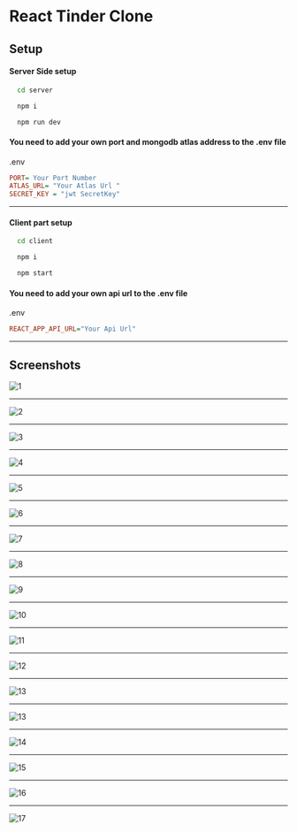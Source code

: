 
# React Tinder Clone



## Setup

#### Server Side setup

```bash
  cd server
```

```bash
  npm i
```

```bash
  npm run dev
```
#### You need to add your own port and mongodb atlas address to the .env file 

.env 
```ini
PORT= Your Port Number
ATLAS_URL= "Your Atlas Url "
SECRET_KEY = "jwt SecretKey"
```

----


#### Client part setup

```bash
  cd client
```

```bash
  npm i 
```

```bash
  npm start
```
#### You need to add your own api url to the .env file

.env 
```ini
REACT_APP_API_URL="Your Api Url"


```

-----
  
## Screenshots


![1](https://github.com/batu0b/tinder-clone/blob/main/images/chatListMobile.png)

---


![2](https://github.com/batu0b/tinder-clone/blob/main/images/chatListPc.png)

---

![3](https://github.com/batu0b/tinder-clone/blob/main/images/chatMobile.png)

---


![4](https://github.com/batu0b/tinder-clone/blob/main/images/chatPc.png)


---


![5](https://github.com/batu0b/tinder-clone/blob/main/images/homePageEmptyMobile.png)


---


![6](https://github.com/batu0b/tinder-clone/blob/main/images/homePageMobile.png)


---


![7](https://github.com/batu0b/tinder-clone/blob/main/images/homePageNoUserPc.png)

---


![8](https://github.com/batu0b/tinder-clone/blob/main/images/homePagePc.png)


---


![9](https://github.com/batu0b/tinder-clone/blob/main/images/loginMobile.png)

---


![10](https://github.com/batu0b/tinder-clone/blob/main/images/loginPc.png)


---


![11](https://github.com/batu0b/tinder-clone/blob/main/images/matchMobile.png)

---


![12](https://github.com/batu0b/tinder-clone/blob/main/images/matchPc.png)


---


![13](https://github.com/batu0b/tinder-clone/blob/main/images/profilePageMobile.png)

---


![13](https://github.com/batu0b/tinder-clone/blob/main/images/profilePagePc.png)


---


![14](https://github.com/batu0b/tinder-clone/blob/main/images/registerMobile.png)

---


![15](https://github.com/batu0b/tinder-clone/blob/main/images/registerPc.png)


---


![16](https://github.com/batu0b/tinder-clone/blob/main/images/welcomePageMobile.png)


---


![17](https://github.com/batu0b/tinder-clone/blob/main/images/welcomePagePc.png)

